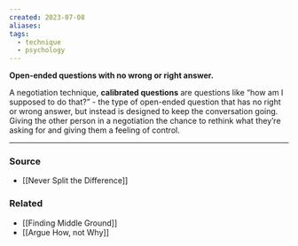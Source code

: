 ```yaml
---
created: 2023-07-08
aliases: 
tags:
  - technique
  - psychology
---
```

**Open-ended questions with no wrong or right answer.**

A negotiation technique, **calibrated questions** are questions like “how am I supposed to do that?” - the type of open-ended question that has no right or wrong answer, but instead is designed to keep the conversation going. Giving the other person in a negotiation the chance to rethink what they’re asking for and giving them a feeling of control.

---
### Source
- [[Never Split the Difference]]

### Related
- [[Finding Middle Ground]]
- [[Argue How, not Why]]